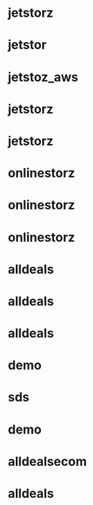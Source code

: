 # jetstorz
# jetstor
# jetstoz_aws
# jetstorz
# jetstorz
# onlinestorz
# onlinestorz
# onlinestorz
# alldeals
# alldeals
# alldeals
# demo
# sds
# demo
# alldealsecom
# alldeals
